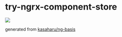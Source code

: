 # try-ngrx-component-store

![](https://github.com/kasaharu/try-ngrx-component-store/workflows/Node%20CI/badge.svg)

generated from [kasaharu/ng-basis](https://github.com/kasaharu/ng-basis)
